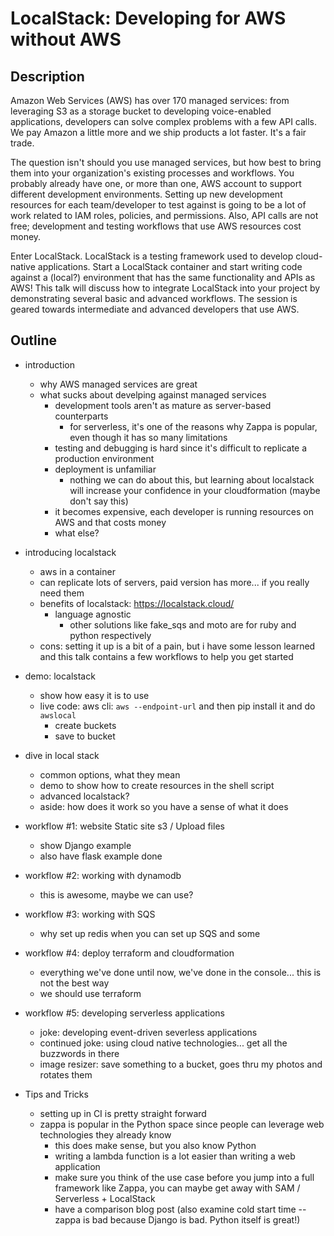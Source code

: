 # LocalStack: Developing for AWS without AWS

## Description

Amazon Web Services (AWS) has over 170 managed services: from leveraging S3 as a storage bucket to developing voice-enabled applications, developers can solve complex problems with a few API calls. We pay Amazon a little more and we ship products a lot faster. It's a fair trade.

The question isn't should you use managed services, but how best to bring them into your organization's existing processes and workflows. You probably already have one, or more than one, AWS account to support different development environments. Setting up new development resources for each team/developer to test against is going to be a lot of work related to IAM roles, policies, and permissions. Also, API calls are not free; development and testing workflows that use AWS resources cost money.

Enter LocalStack. LocalStack is a testing framework used to develop cloud-native applications. Start a LocalStack container and start writing code against a (local?) environment that has the same functionality and APIs as AWS! This talk will discuss how to integrate LocalStack into your project by demonstrating several basic and advanced workflows. The session is geared towards intermediate and advanced developers that use AWS.

## Outline

- introduction
  - why AWS managed services are great
  - what sucks about develping against managed services
    - development tools aren't as mature as server-based counterparts
      - for serverless, it's one of the reasons why Zappa is popular, even though it has so many limitations
    - testing and debugging is hard since it's difficult to replicate a production environment
    - deployment is unfamiliar
      - nothing we can do about this, but learning about localstack will increase your confidence in your cloudformation (maybe don't say this)
    - it becomes expensive, each developer is running resources on AWS and that costs money
    - what else?

- introducing localstack
  - aws in a container
  - can replicate lots of servers, paid version has more... if you really need them
  - benefits of localstack: https://localstack.cloud/
    - language agnostic
      - other solutions like fake_sqs and moto are for ruby and python respectively
  - cons: setting it up is a bit of a pain, but i have some lesson learned and this talk contains a few workflows to help you get started

- demo: localstack
  - show how easy it is to use
  - live code: aws cli: `aws --endpoint-url` and then pip install it and do `awslocal`
    - create buckets
    - save to bucket

- dive in local stack
  - common options, what they mean
  - demo to show how to create resources in the shell script
  - advanced localstack?
  - aside: how does it work so you have a sense of what it does

- workflow #1: website Static site s3 / Upload files
  - show Django example
  - also have flask example done

- workflow #2: working with dynamodb
  - this is awesome, maybe we can use?

- workflow #3: working with SQS
  - why set up redis when you can set up SQS and some

- workflow #4: deploy terraform and cloudformation
  - everything we've done until now, we've done in the console... this is not the best way
  - we should use terraform

- workflow #5: developing serverless applications
  - joke: developing event-driven severless applications
  - continued joke: using cloud native technologies... get all the buzzwords in there
  - image resizer: save something to a bucket, goes thru my photos and rotates them

- Tips and Tricks
  - setting up in CI is pretty straight forward
  - zappa is popular in the Python space since people can leverage web technologies they already know
    - this does make sense, but you also know Python
    - writing a lambda function is a lot easier than writing a web application
    - make sure you think of the use case before you jump into a full framework like Zappa, you can maybe get away with SAM / Serverless + LocalStack
    - have a comparison blog post (also examine cold start time -- zappa is bad because Django is bad. Python itself is great!)
